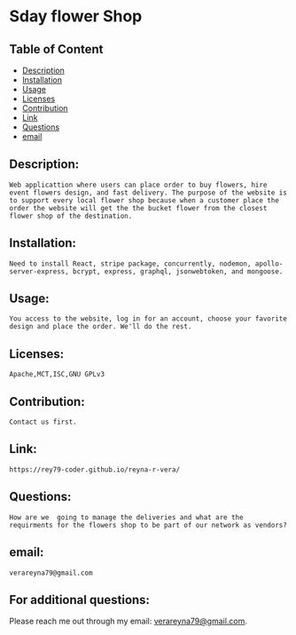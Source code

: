 # Sday flower Shop

## Table of Content

- [Description](#Description)
- [Installation](#Installation)
- [Usage](#Usage)
- [Licenses](#Licenses)
- [Contribution](#Contribution)
- [Link](#Link)
- [Questions](#Questions)
- [email](#email)

## Description:
    Web applicattion where users can place order to buy flowers, hire event flowers design, and fast delivery. The purpose of the website is to support every local flower shop because when a customer place the order the website will get the the bucket flower from the closest flower shop of the destination.
## Installation:
    Need to install React, stripe package, concurrently, nodemon, apollo-server-express, bcrypt, express, graphql, jsonwebtoken, and mongoose.
## Usage:
    You access to the website, log in for an account, choose your favorite design and place the order. We'll do the rest.
## Licenses:
    Apache,MCT,ISC,GNU GPLv3
## Contribution:
    Contact us first.
## Link:
    https://rey79-coder.github.io/reyna-r-vera/
## Questions:
    How are we  going to manage the deliveries and what are the requirments for the flowers shop to be part of our network as vendors?
## email:
    verareyna79@gmail.com

## For additional questions:
   Please reach me out through my email: verareyna79@gmail.com.


